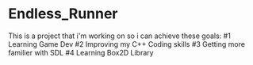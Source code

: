 # Endless_Runner
This is a project that i'm working on so i can achieve these goals:
#1 Learning Game Dev
#2 Improving my C++ Coding skills
#3 Getting more familier with SDL
#4 Learning Box2D Library
